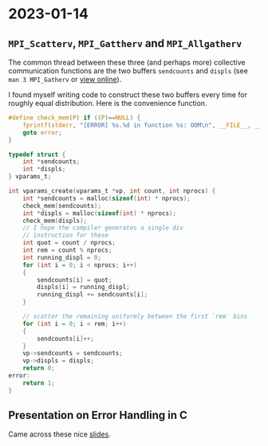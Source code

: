 # 2023-01-14
## `MPI_Scatterv`, `MPI_Gattherv` and `MPI_Allgatherv`
The common thread between these three (and perhaps more) collective
communication functions are the two buffers `sendcounts` and `displs` (see `man 3 MPI_Gatherv` or [view online](https://www.open-mpi.org/doc/v3.1/man3/MPI_Gatherv.3.php)).

I found myself writing code to construct these two buffers every
time for roughly equal distribution. Here is the convenience function.

```C
#define check_mem(P) if ((P)==NULL) {                                                      \
    fprintf(stderr, "[ERROR] %s.%d in function %s: OOM\n", __FILE__, __LINE__, __func__);  \
    goto error;                                                                            \
}

typedef struct {
    int *sendcounts;
    int *displs;
} vparams_t;

int vparams_create(vparams_t *vp, int count, int nprocs) {
    int *sendcounts = malloc(sizeof(int) * nprocs);
    check_mem(sendcounts);
    int *displs = malloc(sizeof(int) * nprocs);
    check_mem(displs);
    // I hope the compiler generates a single div
    // instruction for these
    int quot = count / nprocs;
    int rem = count % nprocs;
    int running_displ = 0;
    for (int i = 0; i < nprocs; i++)
    {
        sendcounts[i] = quot;
        displs[i] = running_displ;
        running_displ += sendcounts[i];
    }

    // scatter the remaining uniformly between the first `rem` bins
    for (int i = 0; i < rem; i++)
    {
        sendcounts[i]++;
    }
    vp->sendcounts = sendcounts;
    vp->displs = displs;
    return 0;
error:
    return 1; 
}
```

## Presentation on Error Handling in C
Came across these nice [slides](https://resources.sei.cmu.edu/asset_files/Presentation/2016_017_101_484207.pdf).
